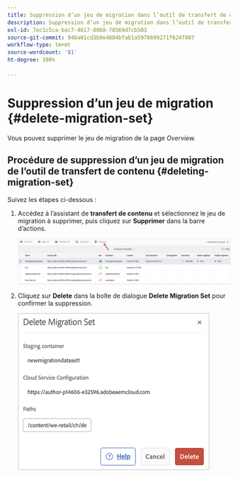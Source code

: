 ```yaml
---
title: Suppression d’un jeu de migration dans l’outil de transfert de contenu
description: Suppression d’un jeu de migration dans l’outil de transfert de contenu
exl-id: 7ec1c5ca-bac7-4617-8068-78569d7cb503
source-git-commit: 940a01cd3b9e4804bfab1a5970699271f624f087
workflow-type: tm+mt
source-wordcount: '81'
ht-degree: 100%

---
```


# Suppression d’un jeu de migration {#delete-migration-set}

Vous pouvez supprimer le jeu de migration de la page *Overview.*

## Procédure de suppression d’un jeu de migration de l’outil de transfert de contenu {#deleting-migration-set}

Suivez les étapes ci-dessous :

1. Accédez à l’assistant de **transfert de contenu** et sélectionnez le jeu de migration à supprimer, puis cliquez sur **Supprimer** dans la barre d’actions.

   ![image](/help/journey-migration/content-transfer-tool/assets-ctt/migration-delete1.png)

1. Cliquez sur **Delete** dans la boîte de dialogue **Delete Migration Set** pour confirmer la suppression.

   ![image](/help/journey-migration/content-transfer-tool/assets-ctt/migration-delete2.png)
